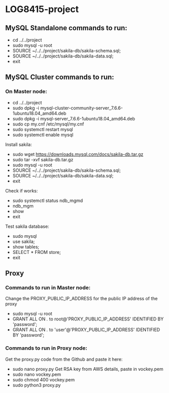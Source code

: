 # LOG8415-project

## MySQL Standalone commands to run:
*   cd ../../project
*   sudo mysql -u root
*   SOURCE ~/../../project/sakila-db/sakila-schema.sql;
*   SOURCE ~/../../project/sakila-db/sakila-data.sql;
*   exit

## MySQL Cluster commands to run:
### On Master node:
*   cd ../../project
*   sudo dpkg -i mysql-cluster-community-server_7.6.6-1ubuntu18.04_amd64.deb
*   sudo dpkg -i mysql-server_7.6.6-1ubuntu18.04_amd64.deb
*   sudo cp my.cnf /etc/mysql/my.cnf
*   sudo systemctl restart mysql
*   sudo systemctl enable mysql

Install sakila:
*   sudo wget https://downloads.mysql.com/docs/sakila-db.tar.gz
*   sudo tar -xvf sakila-db.tar.gz
*   sudo mysql -u root
*   SOURCE ~/../../project/sakila-db/sakila-schema.sql;
*   SOURCE ~/../../project/sakila-db/sakila-data.sql;
*   exit

Check if works:
*   sudo systemctl status ndb_mgmd
*   ndb_mgm
*   show
*   exit

Test sakila database:
*   sudo mysql
*   use sakila;
*   show tables;
*   SELECT * FROM store;
*   exit



## Proxy

### Commands to run in Master node:
Change the PROXY_PUBLIC_IP_ADDRESS for the public IP address of the proxy
*   sudo mysql -u root
*   GRANT ALL ON *.* to root@'PROXY_PUBLIC_IP_ADDRESS' IDENTIFIED BY 'password';
*   GRANT ALL ON *.* to 'user'@'PROXY_PUBLIC_IP_ADDRESS' IDENTIFIED BY 'password';

### Commands to run in Proxy node:
Get the proxy.py code from the Github and paste it here:
*   sudo nano proxy.py
Get RSA key from AWS details, paste in vockey.pem
*   sudo nano vockey.pem
*   sudo chmod 400 vockey.pem
*   sudo python3 proxy.py


